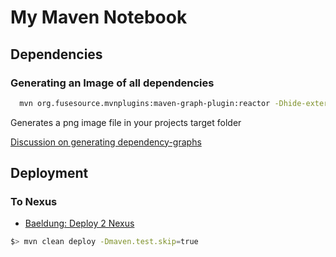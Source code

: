 # My Maven Notebook


## Dependencies

### Generating an Image of all dependencies
```bash
  mvn org.fusesource.mvnplugins:maven-graph-plugin:reactor -Dhide-external=true
```
Generates a png image file in your projects target folder

[Discussion on generating dependency-graphs](https://stackoverflow.com/questions/4084669/how-to-generate-a-graph-of-the-dependency-between-all-modules-of-a-maven-project)

## Deployment

### To Nexus
* [Baeldung: Deploy 2 Nexus](http://www.baeldung.com/maven-deploy-nexus)
```bash
$> mvn clean deploy -Dmaven.test.skip=true
```
